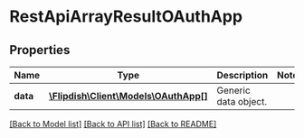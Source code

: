 # RestApiArrayResultOAuthApp

## Properties
Name | Type | Description | Notes
------------ | ------------- | ------------- | -------------
**data** | [**\Flipdish\Client\Models\OAuthApp[]**](OAuthApp.md) | Generic data object. | 

[[Back to Model list]](../README.md#documentation-for-models) [[Back to API list]](../README.md#documentation-for-api-endpoints) [[Back to README]](../README.md)


